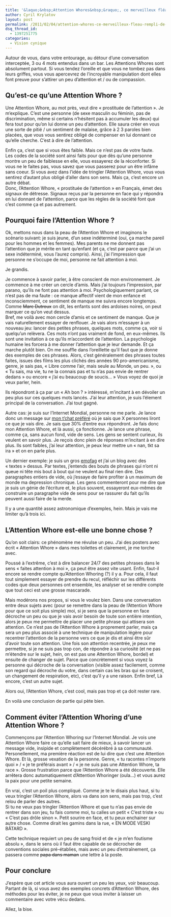 ```yaml
---
title: '&laquo;&nbsp;Attention Whores&nbsp;&raquo;, ce merveilleux fléau rempli de vide'
author: Cyril Krylatov
layout: post
permalink: /2011/02/04/attention-whores-ce-merveilleux-fleau-rempli-de-vide/
dsq_thread_id:
  - 1397251775
categories:
  - Vision cynique
---
```

Autour de vous, dans votre entourage, au détour d&rsquo;une conversation interceptée, 3 ou 4 mots entendus dans un bar. Les Attentions Whores sont absolument partout. Si vous tendez l&rsquo;oreille et que vous ne tombez pas dans leurs griffes, vous vous apercevrez de l&rsquo;incroyable manipulation dont elles font preuve pour s&rsquo;attirer un peu d&rsquo;attention et / ou de compassion.

## Qu&rsquo;est-ce qu&rsquo;une Attention Whore ?

Une Attention Whore, au mot près, veut dire &laquo;&nbsp;prostituée de l&rsquo;attention&nbsp;&raquo;. Je m&rsquo;explique. C&rsquo;est une personne (de sexe masculin ou féminin, pas de discrimination, même si certains n&rsquo;hésitent pas à accumuler les deux) qui fera tout pour qu&rsquo;on lui donne un peu d&rsquo;attention. Elle saura créer en vous une sorte de pitié / un sentiment de malaise, grâce à 2 3 paroles bien placées, que vous vous sentirez obligé de compenser en lui donnant ce qu&rsquo;elle cherche. C&rsquo;est à dire de l&rsquo;attention.  
  
Enfin ça, c&rsquo;est que si vous êtes faible. Mais ce n&rsquo;est pas de votre faute.  
Les codes de la société sont ainsi faits pour que dès qu&rsquo;une personne montre un peu de faiblesse en elle, vous essayerez de la réconforter. Si vous ne le faites pas, vous savez que vous passerez pour un être infâme sans coeur. Si vous avez dans l&rsquo;idée de tringler l&rsquo;Attention Whore, vous vous sentirez d&rsquo;autant plus obligé d&rsquo;aller dans son sens. Mais ça, c&rsquo;est encore un autre débat.  
Donc, l&rsquo;Attention Whore, &laquo;&nbsp;prostituée de l&rsquo;attention&nbsp;&raquo; en Français, émet des signaux de détresse. Signaux reçus par la personne en face qui y répondra en lui donnant de l&rsquo;attention, parce que les règles de la société font que c&rsquo;est comme ça et pas autrement.

## Pourquoi faire l&rsquo;Attention Whore ?

Ok, mettons nous dans la peau de l&rsquo;Attention Whore et imaginons le scénario suivant: je suis jeune, d&rsquo;un sexe indéterminé (oui, ça marche pareil pour les hommes et les femmes). Mes parents ne me donnent pas l&rsquo;attention que je mérite en tant qu&rsquo;enfant (et ça, c&rsquo;est par parce que j&rsquo;ai un sexe indéterminé, vous l&rsquo;aurez compris). Ainsi, j&rsquo;ai l&rsquo;impression que personne ne s&rsquo;occupe de moi, personne ne fait attention à moi. 

<!--more-->

Je grandis.

Je commence à savoir parler, à être conscient de mon environnement. Je commence à me créer un cercle d&rsquo;amis. Mais j&rsquo;ai toujours l&rsquo;impression, par parano, qu&rsquo;ils ne font pas attention à moi. Psychologiquement parlant, ce n&rsquo;est pas de ma faute : ce manque affectif vient de mon enfance et inconsciemment, ce sentiment de manque me suivra encore longtemps. Comme <del datetime="2011-02-02T17:10:59+00:00">Marc Dutroux</del> on dit, les enfants sont des ardoises noires, on peut marquer ce qu&rsquo;on veut dessus.  
Bref, me voilà avec mon cercle d&rsquo;amis et ce sentiment de manque. Que je vais naturellement essayer de renflouer. Je vais alors m&rsquo;essayer à un nouveau jeu: lancer des petites phrases, quelques mots, comme ça, voir si quelqu&rsquo;un relèvera. Ces mots n&rsquo;ont pas vraiment de fond, en eux-mêmes. Ils sont une invitation à ce qu&rsquo;ils m&rsquo;accordent de l&rsquo;attention. La psychologie humaine les forcera à me donner l&rsquo;attention que je leur demande. Et ça marche plutôt bien. On me souffle dans l&rsquo;oreillette qu&rsquo;il faut que je donne des exemples de ces phrases. Alors, c&rsquo;est généralement des phrases toutes faites, issues des films les plus clichés des années 90 pro-americanisme, genre, je sais pas, &laquo;&nbsp;Libre comme l&rsquo;air, mais seule au Monde, un peu.&nbsp;&raquo;, ou &laquo;&nbsp;Tu sais, ma vie, tu ne la connais pas et tu n&rsquo;as pas envie de rentrer dedans&nbsp;&raquo; ou encore &laquo;&nbsp;j&rsquo;ai eu beaucoup de soucis&#8230;&nbsp;&raquo; Vous voyez de quoi je veux parler, hein.  
  
Ils répondront à ça par un &laquo;&nbsp;Ah bon ?&nbsp;&raquo; intéressé, m&rsquo;incitant à en dévoiler un peu plus sur ces quelques mots lancés. J&rsquo;ai leur attention, je suis l&rsquo;élement principal de la conversation. J&rsquo;ai tout gagné.

Autre cas: je suis sur l&rsquo;Internet Mondial, personne ne me parle. Je lance donc un message sur [mon t&rsquo;chat préféré][1] où je sais que X personnes liront ce que je vais dire. Je sais que 30% d&rsquo;entre eux répondront. Je fais donc mon Attention Whore, et là aussi, ça fonctionne. Je lance une phrase, comme ça, sans aucun fond, vide de sens. Les gens se sentent curieux, ils veulent en savoir plus. Je reçois donc plein de réponses m&rsquo;incitant à en dire plus. Ils sont faibles, j&rsquo;ai leur attention, je peux leur mettre un &laquo;&nbsp;nan, tkt sa ira&nbsp;&raquo; et on en parle plus.

Un dernier exemple: je suis un gros [emofag][2] et j&rsquo;ai un blog avec des &laquo;&nbsp;textes&nbsp;&raquo; dessus. Par textes, j&rsquo;entends des bouts de phrases qui n&rsquo;ont ni queue ni tête mis bout à bout qui ne veulent au final rien dire. Des paragraphes entiers de vide, où j&rsquo;essaye de faire profiter à un maximum de monde ma depression chronique. Les gens commenteront pour me dire que je suis un génie de l&rsquo;écriture et, le plus souvent, essayeront eux-mêmes de construire un paragraphe vide de sens pour se rassurer du fait qu&rsquo;ils peuvent aussi faire de la merde.

Il y a une quantité assez astronomique d&rsquo;exemples, hein. Mais je vais me limiter qu&rsquo;à trois ici.

## L&rsquo;Attention Whore est-elle une bonne chose ?

Qu&rsquo;on soit clairs: ce phénomène me révulse un peu. J&rsquo;ai des posters avec écrit &laquo;&nbsp;Attention Whore&nbsp;&raquo; dans mes toilettes et clairement, je me torche avec.

Poussé à l&rsquo;extrême, c&rsquo;est à dire balancer 24/7 des petites phrases dans le sens &laquo;&nbsp;faites attention à moi&nbsp;&raquo;, ça peut être assez vite usant. Enfin, faut-il encore se rendre compte qu&rsquo;Attention Whoring (?) il y a. Pour cela, il faut tout simplement essayer de prendre du recul, réfléchir sur les différents codes que deux personnes ont ensemble, les analyser et se rendre compte que tout ceci est une grosse mascarade.

Mais modérons nos propos, si vous le voulez bien. Dans une conversation entre deux sujets avec (pour se remettre dans la peau de l&rsquo;Attention Whore pour que ce soit plus simple) moi, si je sens que la personne en face décroche un peu ou que je vais avoir besoin de toute son entière intention, alors je peux me permettre de placer une petite phrase qui attisera son attention. Ce n&rsquo;est pas de l&rsquo;Attention Whore à proprement parler, mais ça sera un peu plus associé à une technique de manipulation légère pour recentrer l&rsquo;attention de la personne vers ce que je dis et ainsi être sûr d&rsquo;avoir toute son attention. Une fois son attention recentrée, je peux me permettre, si je ne suis pas trop con, de répondre à sa curiosité (et ne pas m&rsquo;étendre sur le sujet, hein, on est pas une Attention Whore, bordel) et ensuite de changer de sujet. Parce que concrètement si vous voyez la personne qui décroche de la conversation (visible assez facilement, comme son regard qui décroche du votre, dans certain cas les bras qui se croisent, un changement de respiration, etc), c&rsquo;est qu&rsquo;il y a une raison. Enfin bref, Là encore, c&rsquo;est un autre sujet.

Alors oui, l&rsquo;Attention Whore, c&rsquo;est cool, mais pas trop et ça doit rester rare.

En voilà une conclusion de partie qui pète bien.

## Comment éviter l&rsquo;Attention Whoring d&rsquo;une Attention Whore ?

Commençons par l&rsquo;Attention Whoring sur l&rsquo;Internet Mondial. Je vois une Attention Whore faire ce qu&rsquo;elle sait faire de mieux, à savoir lancer un message vide, insipide et complètement décérébré à sa communauté. Personellement, ma première réaction est de lui dire que c&rsquo;est une Attention Whore. Et là, grosse vexation de la personne. Genre, &laquo;&nbsp;tu racontes n&rsquo;importe quoi&nbsp;&raquo; / &laquo;&nbsp;je te préférais avant&nbsp;&raquo; / &laquo;&nbsp;je ne suis pas une Attention Whore, ta race&nbsp;&raquo;. Grosse frustration parce que l&rsquo;Attention Whore a été découverte. Elle arrêtera donc automatiquement d&rsquo;Attention Whoringer (oula&#8230;) et vous aurez la paix pour une petite semaine.

En vrai, c&rsquo;est un poil plus compliqué. Comme je te le disais plus haut, si tu veux tringler l&rsquo;Attention Whore, alors va dans son sens, mais pas trop, c&rsquo;est relou de parler des autres.  
Si tu ne veux pas tringler l&rsquo;Attention Whore et que tu n&rsquo;as pas envie de rentrer dans son jeu, tu fais comme moi, tu calles un petit &laquo;&nbsp;C&rsquo;est triste&nbsp;&raquo; ou &laquo;&nbsp;C&rsquo;est pas drôle sinon&nbsp;&raquo;. Petit sourire en face, et tu peux enchainer sur autre chose. Comme dirait les gamins dans la rue, &laquo;&nbsp;EN MODE VESKI BÂTARD&nbsp;&raquo;.

Cette technique requiert un peu de sang froid et de &laquo;&nbsp;je m&rsquo;en foutisme absolu&nbsp;&raquo;, dans le sens où il faut être capable de se décrocher de conventions sociales pré-établies, mais avec un peu d&rsquo;entraînement, ça passera comme <del datetime="2011-02-02T18:56:52+00:00">papa dans maman</del> une lettre à la poste.

## Pour conclure

J&rsquo;espère que cet article vous aura ouvert un peu les yeux, voir beaucoup. Partant de là, si vous avez des exemples concrets d&rsquo;Attention Whore, des méthodes pour les éviter, je ne peux que vous inviter à laisser un commentaire avec votre vécu dedans.

Allez, la bise.

 [1]: http://twitter.com
 [2]: http://thxforthe.info/blog/wp-content/uploads/2007/11/emofag.jpg